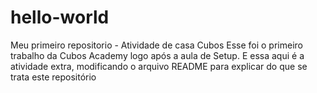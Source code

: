 # hello-world
Meu primeiro repositorio - Atividade de casa Cubos
Esse foi o primeiro trabalho da Cubos Academy logo após a aula de Setup. E essa aqui é a atividade extra, modificando o arquivo README para explicar do que se trata este repositório
